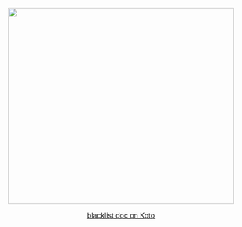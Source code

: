 

<p align="center">
  <img width="460" height="400" src="https://i.pinimg.com/736x/a8/e1/fa/a8e1faa27522c1ef72852afcb1de5917.jpg">

</p>

<p align="center">
  <a href="https://docs.google.com/document/d/1yIN1m5lFRr6TELrT22SrL2Hp_iU08YQwd3BGy6i5KQI/edit?usp=sharing">blacklist doc on Koto</a>
</p>
